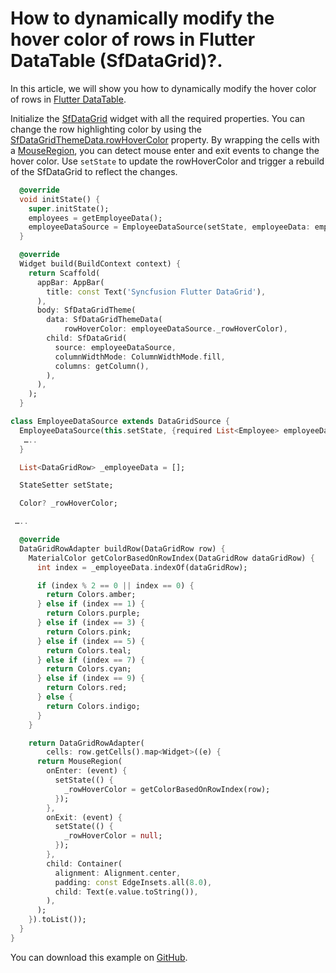 # How to dynamically modify the hover color of rows in Flutter DataTable (SfDataGrid)?.

In this article, we will show you how to dynamically modify the hover color of rows in [Flutter DataTable](https://www.syncfusion.com/flutter-widgets/flutter-datagrid).

Initialize the [SfDataGrid](https://pub.dev/documentation/syncfusion_flutter_datagrid/latest/datagrid/SfDataGrid-class.html) widget with all the required properties. You can change the row highlighting color by using the [SfDataGridThemeData.rowHoverColor](https://pub.dev/documentation/syncfusion_flutter_core/latest/theme/SfDataGridThemeData/rowHoverColor.html) property. By wrapping the cells with a [MouseRegion](https://api.flutter.dev/flutter/widgets/MouseRegion-class.html), you can detect mouse enter and exit events to change the hover color. Use `setState` to update the rowHoverColor and trigger a rebuild of the SfDataGrid to reflect the changes.

```dart
  @override
  void initState() {
    super.initState();
    employees = getEmployeeData();
    employeeDataSource = EmployeeDataSource(setState, employeeData: employees);
  }

  @override
  Widget build(BuildContext context) {
    return Scaffold(
      appBar: AppBar(
        title: const Text('Syncfusion Flutter DataGrid'),
      ),
      body: SfDataGridTheme(
        data: SfDataGridThemeData(
            rowHoverColor: employeeDataSource._rowHoverColor),
        child: SfDataGrid(
          source: employeeDataSource,
          columnWidthMode: ColumnWidthMode.fill,
          columns: getColumn(),
        ),
      ),
    );
  }

class EmployeeDataSource extends DataGridSource {
  EmployeeDataSource(this.setState, {required List<Employee> employeeData}) {
   …..
  }

  List<DataGridRow> _employeeData = [];

  StateSetter setState;

  Color? _rowHoverColor;

 …..

  @override
  DataGridRowAdapter buildRow(DataGridRow row) {
    MaterialColor getColorBasedOnRowIndex(DataGridRow dataGridRow) {
      int index = _employeeData.indexOf(dataGridRow);

      if (index % 2 == 0 || index == 0) {
        return Colors.amber;
      } else if (index == 1) {
        return Colors.purple;
      } else if (index == 3) {
        return Colors.pink;
      } else if (index == 5) {
        return Colors.teal;
      } else if (index == 7) {
        return Colors.cyan;
      } else if (index == 9) {
        return Colors.red;
      } else {
        return Colors.indigo;
      }
    }

    return DataGridRowAdapter(
        cells: row.getCells().map<Widget>((e) {
      return MouseRegion(
        onEnter: (event) {
          setState(() {
            _rowHoverColor = getColorBasedOnRowIndex(row);
          });
        },
        onExit: (event) {
          setState(() {
            _rowHoverColor = null;
          });
        },
        child: Container(
          alignment: Alignment.center,
          padding: const EdgeInsets.all(8.0),
          child: Text(e.value.toString()),
        ),
      );
    }).toList());
  }
}
```
You can download this example on [GitHub](https://github.com/SyncfusionExamples/How-to-dynamically-modify-the-hover-color-of-rows-in-Flutter-DataTable).